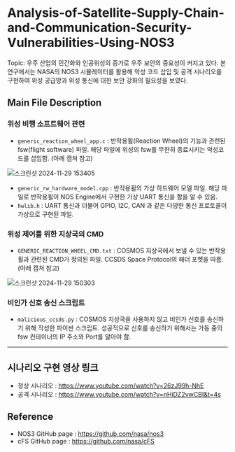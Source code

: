 # Analysis-of-Satellite-Supply-Chain-and-Communication-Security-Vulnerabilities-Using-NOS3

Topic: 우주 산업의 민간화와 인공위성의 증가로 우주 보안의 중요성이 커지고 있다. 본 연구에서는 NASA의 NOS3 시뮬레이터를 활용해 악성 코드 삽입 및 공격 시나리오를 구현하여 위성 공급망과 위성 통신에 대한 보안 강화의 필요성을 보였다.

## Main File Description

### 위성 비행 소프트웨어 관련
- `generic_reaction_wheel_app.c` : 반작용휠(Reaction Wheel)의 기능과 관련된 fsw(flight software) 파일. 해당 파일에 위성의 fsw를 무한히 종료시키는 악성코드를 삽입함. (아래 캡쳐 참고)

![스크린샷 2024-11-29 153405](https://github.com/user-attachments/assets/b00a8ef4-03a9-4a75-829e-6103735be66f)

- `generic_rw_hardware_model.cpp` : 반작용휠의 가상 하드웨어 모델 파일. 해당 파일로 반작용휠이 NOS Engine에서 구현한 가상 UART 통신을 함을 알 수 있음.
- `hwlib.h` : UART 통신과 더불어 GPIO, I2C, CAN 과 같은 다양한 통신 프로토콜이 가상으로 구현된 파일. 

### 위성 제어를 위한 지상국의 CMD
- `GENERIC_REACTION_WHEEL_CMD.txt` : COSMOS 지상국에서 보낼 수 있는 반작용휠과 관련된 CMD가 정의된 파일. CCSDS Space Protocol의 해더 포멧을 따름. (아래 캡쳐 참고)

![스크린샷 2024-11-29 150303](https://github.com/user-attachments/assets/c7bfd72c-cd57-47da-9246-080895307ed3)


### 비인가 신호 송신 스크립트
- `malicious_ccsds.py` : COSMOS 지상국을 사용하지 않고 비인가 신호를 송신하기 위해 작성한 파이썬 스크립트. 성공적으로 신호를 송신하기 위해서는 가동 중의 fsw 컨테이너의 IP 주소와 Port를 알아야 함. 

---

## 시나리오 구현 영상 링크
- 정상 시나리오 : https://www.youtube.com/watch?v=26zJ99h-NhE
- 공격 시나리오 : https://www.youtube.com/watch?v=nHiDZ2vwCBI&t=4s

## Reference

- NOS3 GitHub page : https://github.com/nasa/nos3
- cFS GitHub page : https://github.com/nasa/cFS
